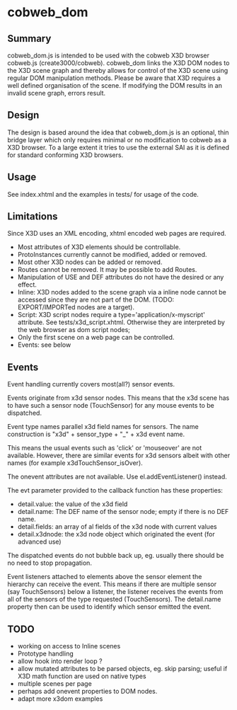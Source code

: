 # cobweb_dom

## Summary

cobweb_dom.js is intended to be used with the cobweb X3D browser cobweb.js (create3000/cobweb). cobweb_dom links the X3D DOM nodes to the X3D scene graph and thereby allows for control of the X3D scene using regular DOM manipulation methods.
Please be aware that X3D requires a well defined organisation of the scene. If modifying the DOM results in an invalid scene graph, errors result.

## Design

The design is based around the idea that cobweb_dom.js is an optional, thin bridge layer which only requires minimal or no modification to cobweb as a X3D browser. To a large extent it tries to use the external SAI as it is defined for standard conforming X3D browsers.

## Usage

See index.xhtml and the examples in tests/ for usage of the code.

## Limitations

Since X3D uses an XML encoding, xhtml encoded web pages are required.

- Most attributes of X3D elements should be controllable. 
- ProtoInstances currently cannot be modified, added or removed.
- Most other X3D nodes can be added or removed.
- Routes cannot be removed. It may be possible to add Routes.
- Manipulation of USE and DEF attributes do not have the desired or any effect.
- Inline: X3D nodes added to the scene graph via a inline node cannot be accessed since they are not part of the DOM. (TODO: EXPORT/IMPORTed nodes are a target).
- Script: X3D script nodes require a type='application/x-myscript' attribute. See tests/x3d_script.xhtml. Otherwise they are interpreted by the web browser as dom script nodes; 
- Only the first scene on a web page can be controlled.
- Events: see below

## Events

Event handling currently covers most(all?) sensor events.

Events originate from x3d sensor nodes. This means that the x3d scene has to have such a sensor node (TouchSensor) for any mouse events to be dispatched.

Event type names parallel x3d field names for sensors. The name construction is "x3d" + sensor_type + "_" + x3d event name.

This means the usual events such as 'click' or 'mouseover' are not available. However, there are similar events for x3d sensors albeit with other names (for example x3dTouchSensor_isOver).

The onevent attributes are not available. Use el.addEventListener() instead.

The evt parameter provided to the callback function has these properties:
- detail.value: the value of the x3d field
- detail.name: The DEF name of the sensor node; empty if there is no DEF name.
- detail.fields: an array of al fields of the x3d node with current values
- detail.x3dnode: the x3d node object which originated the event (for advanced use)

The dispatched events do not bubble back up, eg. usually there should be no need to stop propagation.

Event listeners attached to elements above the sensor element the hierarchy can receive the event. This means if there are multiple sensor (say TouchSensors) below a listener, the listener receives the events from all of the sensors of the type requested (TouchSensors). The detail.name property then can be used to identify which sensor emitted the event.

## TODO

- working on access to Inline scenes
- Prototype handling
- allow hook into render loop ?
- allow mutated attributes to be parsed objects, eg. skip parsing; useful if X3D math function are used on native types
- multiple scenes per page
- perhaps add onevent properties to DOM nodes.
- adapt more x3dom examples
